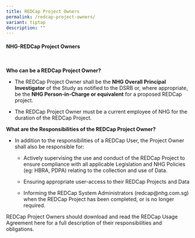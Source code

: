 ```yaml
---
title: REDCap Project Owners
permalink: /redcap-project-owners/
variant: tiptap
description: ""
---
```

<h4><strong>NHG-REDCap Project Owners</strong></h4>
<p>&nbsp;</p>
<p><strong>Who can be a REDCap Project Owner?</strong>
</p>
<ul data-tight="true" class="tight">
<li>
<p>The REDCap Project Owner shall be the <strong>NHG Overall Principal Investigator</strong> of
the Study as notified to the DSRB or, where appropriate, be the <strong>NHG Person-in-Charge or equivalent</strong> for
a proposed REDCap project.</p>
</li>
<li>
<p>The REDCap Project Owner must be a current employee of NHG for the duration
of the REDCap Project.</p>
</li>
</ul>
<p></p>
<p><strong>What are the Responsibilities of the REDCap Project Owner?</strong>
</p>
<ul data-tight="true" class="tight">
<li>
<p>In addition to the responsibilities of a REDCap User, the Project Owner
shall also be responsible for:</p>
<ul data-tight="true" class="tight">
<li>
<p>Actively supervising the use and conduct of the REDCap Project to ensure
compliance with all applicable Legislation and NHG Policies (eg: HBRA,
PDPA) relating to the collection and use of Data.</p>
</li>
<li>
<p>Ensuring appropriate user-access to their REDCap Projects and Data</p>
</li>
<li>
<p>Informing the REDCap System Administrators (<a rel="noopener noreferrer nofollow" target="_blank">redcap@nhg.com.sg</a>)
when the REDCap Project has been completed, or is no longer required.</p>
<p></p>
</li>
</ul>
</li>
</ul>
<p>REDCap Project Owners should download and read the REDCap Usage Agreement
here for a full description of their responsibilities and obligations.</p>
<p></p>